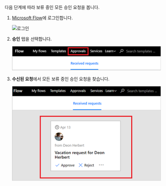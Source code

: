 다음 단계에 따라 보류 중인 모든 승인 요청을 봅니다.

1. [Microsoft Flow](https://flow.microsoft.com)에 로그인합니다.
   
    ![로그인](media/modern-approvals/sign-in.png)
2. **승인** 탭을 선택합니다.
   
    ![승인 탭](media/modern-approvals/approvals-tab.png)
3. **수신된 요청**에서 모든 보류 중인 승인 요청을 찾습니다.
   
    ![보류 중인 요청](media/modern-approvals/pending-requests.png)

